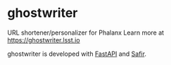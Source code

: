 # ghostwriter

URL shortener/personalizer for Phalanx
Learn more at https://ghostwriter.lsst.io

ghostwriter is developed with [FastAPI](https://fastapi.tiangolo.com) and [Safir](https://safir.lsst.io).
